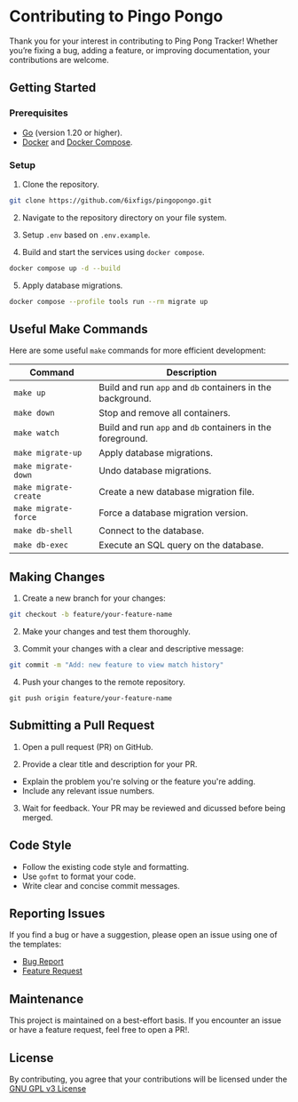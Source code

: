 # Contributing to Pingo Pongo

Thank you for your interest in contributing to Ping Pong Tracker! Whether you’re fixing a bug, adding a feature, or improving documentation, your contributions are welcome.

## Getting Started

### Prerequisites

- [Go](https://golang.org/) (version 1.20 or higher).
- [Docker](https://www.docker.com/) and [Docker Compose](https://docs.docker.com/compose/).

### Setup  

1. Clone the repository.

```bash
git clone https://github.com/6ixfigs/pingopongo.git
```

2. Navigate to the repository directory on your file system.

3. Setup `.env` based on `.env.example`.

4. Build and start the services using `docker compose`.

```bash
docker compose up -d --build
```

5. Apply database migrations.

```bash
docker compose --profile tools run --rm migrate up
```

## Useful Make Commands

Here are some useful `make` commands for more efficient development:

| Command               | Description                                                |
|-----------------------|------------------------------------------------------------|
| `make up`             | Build and run `app` and `db` containers in the background. |
| `make down`           | Stop and remove all containers.                            |
| `make watch`          | Build and run `app` and `db` containers in the foreground. |
| `make migrate-up`     | Apply database migrations.                                 |
| `make migrate-down`   | Undo database migrations.                                  |
| `make migrate-create` | Create a new database migration file.                      |
| `make migrate-force`  | Force a database migration version.                        |
| `make db-shell`       | Connect to the database.                                   |
| `make db-exec`        | Execute an SQL query on the database.                      |

## Making Changes

1. Create a new branch for your changes:

```bash
git checkout -b feature/your-feature-name
```

2. Make your changes and test them thoroughly.

3. Commit your changes with a clear and descriptive message:

```bash
git commit -m "Add: new feature to view match history"
```

4. Push your changes to the remote repository.

```
git push origin feature/your-feature-name
```

## Submitting a Pull Request

1. Open a pull request (PR) on GitHub.

2. Provide a clear title and description for your PR.
- Explain the problem you're solving or the feature you're adding.
- Include any relevant issue numbers.

3. Wait for feedback. Your PR may be reviewed and dicussed before being merged.

## Code Style

- Follow the existing code style and formatting.
- Use `gofmt` to format your code.
- Write clear and concise commit messages.

## Reporting Issues

If you find a bug or have a suggestion, please open an issue using one of the templates:
- [Bug Report](.github/ISSUE_TEMPLATE/bug_report.md)
- [Feature Request](.github/ISSUE_TEMPLATE/feature_request.md)

## Maintenance

This project is maintained on a best-effort basis. If you encounter an issue or have a feature request, feel free to open a PR!.

## License

By contributing, you agree that your contributions will be licensed under the [GNU GPL v3 License](LICENSE.md)
